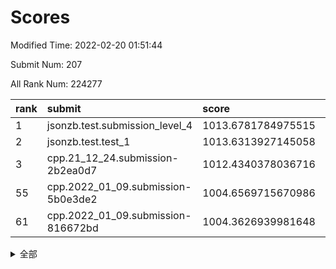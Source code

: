 # Scores

Modified Time: 2022-02-20 01:51:44

Submit Num: 207

All Rank Num: 224277

| rank |               submit               |       score        |       sigma        | pk_num |
| :--- | :--------------------------------- | :----------------- | :----------------- | :----- |
| 1    | jsonzb.test.submission_level_4     | 1013.6781784975515 | 0.7890167664260502 | 4326   |
| 2    | jsonzb.test.test_1                 | 1013.6313927145058 | 0.8197662058798983 | 4331   |
| 3    | cpp.21_12_24.submission-2b2ea0d7   | 1012.4340378036716 | 0.7982108486427675 | 4330   |
| 55   | cpp.2022_01_09.submission-5b0e3de2 | 1004.6569715670986 | 0.7084222563313226 | 4332   |
| 61   | cpp.2022_01_09.submission-816672bd | 1004.3626939981648 | 0.735673580779756  | 4334   |


<details>
<summary>全部</summary>

| rank |                 submit                 |       score        |       sigma        | pk_num |
| :--- | :------------------------------------- | :----------------- | :----------------- | :----- |
| 1    | jsonzb.test.submission_level_4         | 1013.6781784975515 | 0.7890167664260502 | 4326   |
| 2    | jsonzb.test.test_1                     | 1013.6313927145058 | 0.8197662058798983 | 4331   |
| 3    | cpp.21_12_24.submission-2b2ea0d7       | 1012.4340378036716 | 0.7982108486427675 | 4330   |
| 4    | gobigger.level_3.submission_level_3_33 | 1011.4422882582403 | 0.7926244036941456 | 4331   |
| 5    | gobigger.level_3.submission_level_3_1  | 1011.2531181576696 | 0.7682998008319035 | 4334   |
| 6    | gobigger.level_3.submission_level_3_2  | 1010.9524849278746 | 0.7567312825634359 | 4338   |
| 7    | gobigger.level_3.submission_level_3_48 | 1010.9235119257673 | 0.7595093865906994 | 4332   |
| 8    | gobigger.level_3.submission_level_3_38 | 1010.9108475255406 | 0.7517134035510088 | 4335   |
| 9    | gobigger.level_3.submission_level_3_32 | 1010.8468999469585 | 0.7638299863396815 | 4331   |
| 10   | gobigger.level_3.submission_level_3_6  | 1010.8319153785583 | 0.7779721533616867 | 4334   |
| 11   | gobigger.level_3.submission_level_3_16 | 1010.7903385749934 | 0.7733100410242921 | 4334   |
| 12   | gobigger.level_3.submission_level_3_4  | 1010.7717462842106 | 0.7936998496562913 | 4334   |
| 13   | gobigger.level_3.submission_level_3_37 | 1010.7124128223504 | 0.7561259681973675 | 4332   |
| 14   | gobigger.level_3.submission_level_3_47 | 1010.6700015113398 | 0.7929638436419123 | 4338   |
| 15   | gobigger.level_3.submission_level_3_8  | 1010.6630848223604 | 0.7596215090819416 | 4334   |
| 16   | gobigger.level_3.submission_level_3_44 | 1010.653754374973  | 0.7556669711286549 | 4333   |
| 17   | gobigger.level_3.submission_level_3_36 | 1010.6085016604089 | 0.7718577568267276 | 4337   |
| 18   | gobigger.level_3.submission_level_3_24 | 1010.5095879832729 | 0.7761072500734401 | 4331   |
| 19   | gobigger.level_3.submission_level_3_10 | 1010.3658686830528 | 0.7461412436658785 | 4335   |
| 20   | gobigger.level_3.submission_level_3_15 | 1010.3568177376235 | 0.7671104620200516 | 4328   |
| 21   | gobigger.level_3.submission_level_3_22 | 1010.3379227871465 | 0.7633050427274157 | 4332   |
| 22   | gobigger.level_3.submission_level_3_25 | 1010.3297077134621 | 0.7503812314237801 | 4340   |
| 23   | gobigger.level_3.submission_level_3_11 | 1010.2833114709582 | 0.7516451644035667 | 4332   |
| 24   | gobigger.level_3.submission_level_3_5  | 1010.2099141473559 | 0.7674635963098828 | 4339   |
| 25   | gobigger.level_3.submission_level_3_39 | 1010.1215479397968 | 0.7715536247263673 | 4336   |
| 26   | gobigger.level_3.submission_level_3_21 | 1010.0838515688685 | 0.7732954794806071 | 4336   |
| 27   | gobigger.level_3.submission_level_3_12 | 1010.0355810103473 | 0.7494020793538189 | 4337   |
| 28   | gobigger.level_3.submission_level_3_13 | 1009.9684023450304 | 0.7645962712876961 | 4333   |
| 29   | gobigger.level_3.submission_level_3_7  | 1009.9659876836035 | 0.7465171122580009 | 4335   |
| 30   | gobigger.level_3.submission_level_3_35 | 1009.9497748115117 | 0.7539907289228766 | 4336   |
| 31   | gobigger.level_3.submission_level_3_40 | 1009.9486040186088 | 0.7534643197388087 | 4339   |
| 32   | gobigger.level_3.submission_level_3_42 | 1009.9367799468394 | 0.7445691139136782 | 4331   |
| 33   | gobigger.level_3.submission_level_3_49 | 1009.9237401790592 | 0.7421187618248014 | 4329   |
| 34   | gobigger.level_3.submission_level_3_9  | 1009.9053324575609 | 0.7580177713254005 | 4335   |
| 35   | gobigger.level_3.submission_level_3_19 | 1009.8535417879318 | 0.7746545582286897 | 4328   |
| 36   | gobigger.level_3.submission_level_3_27 | 1009.838671143513  | 0.764903410563939  | 4339   |
| 37   | gobigger.level_3.submission_level_3_31 | 1009.8269444540765 | 0.7642074620689483 | 4335   |
| 38   | gobigger.level_3.submission_level_3_45 | 1009.7305694005449 | 0.7510630488896833 | 4335   |
| 39   | gobigger.level_3.submission_level_3_46 | 1009.6771404229219 | 0.7582353531982907 | 4330   |
| 40   | gobigger.level_3.submission_level_3_17 | 1009.6297441675999 | 0.7377949056526074 | 4336   |
| 41   | gobigger.level_3.submission_level_3_34 | 1009.5779654835454 | 0.771029241394029  | 4337   |
| 42   | gobigger.level_3.submission_level_3_23 | 1009.3788204457304 | 0.7556250103184918 | 4331   |
| 43   | gobigger.level_3.submission_level_3_26 | 1009.3045590454816 | 0.7412334840558203 | 4337   |
| 44   | gobigger.level_3.submission_level_3_3  | 1009.2970929130496 | 0.7521984409203434 | 4334   |
| 45   | gobigger.level_3.submission_level_3_18 | 1009.1719689658186 | 0.7672169267909681 | 4329   |
| 46   | gobigger.level_3.submission_level_3_0  | 1009.1677193089316 | 0.7740408534294425 | 4334   |
| 47   | gobigger.level_3.submission_level_3_41 | 1009.1110765658304 | 0.7685023977775446 | 4334   |
| 48   | gobigger.level_3.submission_level_3_20 | 1009.0399460345861 | 0.7543897605720489 | 4334   |
| 49   | gobigger.level_3.submission_level_3_28 | 1008.8557708042084 | 0.7650164850699901 | 4330   |
| 50   | gobigger.level_3.submission_level_3_14 | 1008.6681175016963 | 0.7489206796763753 | 4333   |
| 51   | gobigger.level_3.submission_level_3_30 | 1008.6349224379784 | 0.745285996061939  | 4337   |
| 52   | gobigger.level_3.submission_level_3_43 | 1008.0998176771516 | 0.7527031436829281 | 4332   |
| 53   | gobigger.level_3.submission_level_3_29 | 1008.0096286936947 | 0.7447956786626047 | 4337   |
| 54   | gobigger.level_1.submission_level_1_29 | 1005.2549444937977 | 0.7296222223519566 | 4333   |
| 55   | cpp.2022_01_09.submission-5b0e3de2     | 1004.6569715670986 | 0.7084222563313226 | 4332   |
| 56   | gobigger.level_1.submission_level_1_34 | 1004.5972914299938 | 0.714021855734467  | 4332   |
| 57   | gobigger.level_1.submission_level_1_6  | 1004.5291731827413 | 0.7206205747663661 | 4334   |
| 58   | gobigger.level_1.submission_level_1_47 | 1004.4734337129142 | 0.72179670010306   | 4334   |
| 59   | gobigger.level_1.submission_level_1_15 | 1004.4171542866646 | 0.7105148855803847 | 4337   |
| 60   | gobigger.level_1.submission_level_1_43 | 1004.3802010450279 | 0.7113461271422923 | 4338   |
| 61   | cpp.2022_01_09.submission-816672bd     | 1004.3626939981648 | 0.735673580779756  | 4334   |
| 62   | gobigger.level_1.submission_level_1_11 | 1004.3436664215335 | 0.7199036301231783 | 4338   |
| 63   | gobigger.level_1.submission_level_1_36 | 1004.2073897480709 | 0.7146454909239496 | 4333   |
| 64   | gobigger.level_1.submission_level_1_9  | 1004.1925917134714 | 0.7083388121304591 | 4335   |
| 65   | gobigger.level_1.submission_level_1_23 | 1004.1597576505474 | 0.7223070671400099 | 4332   |
| 66   | gobigger.level_1.submission_level_1_33 | 1004.0453751183967 | 0.7144125078339135 | 4334   |
| 67   | gobigger.level_1.submission_level_1_13 | 1003.9784308507385 | 0.7355843036668939 | 4339   |
| 68   | gobigger.level_1.submission_level_1_8  | 1003.8482883188782 | 0.7132918790666153 | 4336   |
| 69   | gobigger.level_1.submission_level_1_4  | 1003.8437655935055 | 0.7210620667985139 | 4336   |
| 70   | gobigger.level_1.submission_level_1_37 | 1003.6975163550442 | 0.7164551191627256 | 4332   |
| 71   | gobigger.level_1.submission_level_1_2  | 1003.6737040759415 | 0.7227378814386882 | 4334   |
| 72   | gobigger.level_1.submission_level_1_40 | 1003.6188150510858 | 0.7120368483088485 | 4333   |
| 73   | gobigger.level_1.submission_level_1_32 | 1003.5702354260854 | 0.716490839414364  | 4333   |
| 74   | gobigger.level_1.submission_level_1_12 | 1003.550088590404  | 0.7247565703204731 | 4335   |
| 75   | gobigger.level_1.submission_level_1_1  | 1003.5184721590658 | 0.7128778933358042 | 4335   |
| 76   | gobigger.level_1.submission_level_1_42 | 1003.5171385577809 | 0.7197689989205132 | 4336   |
| 77   | gobigger.level_1.submission_level_1_14 | 1003.516267184583  | 0.7158866987996633 | 4329   |
| 78   | gobigger.level_1.submission_level_1_17 | 1003.46926062717   | 0.7150573694996483 | 4332   |
| 79   | gobigger.level_1.submission_level_1_7  | 1003.4468684201061 | 0.712541511042     | 4337   |
| 80   | gobigger.level_1.submission_level_1_44 | 1003.393161563741  | 0.7047892431526253 | 4334   |
| 81   | gobigger.level_1.submission_level_1_38 | 1003.3911810704803 | 0.7103719741272682 | 4334   |
| 82   | gobigger.level_1.submission_level_1_0  | 1003.3329125116757 | 0.7225811865617355 | 4335   |
| 83   | gobigger.level_1.submission_level_1_10 | 1003.3037547951641 | 0.7132466954862641 | 4334   |
| 84   | gobigger.level_1.submission_level_1_22 | 1003.2894532220334 | 0.713064340660956  | 4331   |
| 85   | gobigger.level_1.submission_level_1_24 | 1003.174454585502  | 0.7129102045097178 | 4334   |
| 86   | gobigger.level_1.submission_level_1_28 | 1003.139806326339  | 0.7101412347652789 | 4334   |
| 87   | gobigger.level_1.submission_level_1_21 | 1003.1127835727084 | 0.7235701612495321 | 4336   |
| 88   | gobigger.level_1.submission_level_1_27 | 1003.0256470695016 | 0.7195285114063775 | 4327   |
| 89   | gobigger.level_1.submission_level_1_25 | 1003.024923981023  | 0.7078572607372094 | 4338   |
| 90   | gobigger.level_1.submission_level_1_19 | 1002.8819772990732 | 0.7257108065329153 | 4333   |
| 91   | gobigger.level_1.submission_level_1_35 | 1002.8647593821811 | 0.710236247066488  | 4339   |
| 92   | gobigger.level_1.submission_level_1_39 | 1002.8369121359156 | 0.7196977967597468 | 4333   |
| 93   | gobigger.level_1.submission_level_1_26 | 1002.6704882334705 | 0.7095451644107615 | 4333   |
| 94   | gobigger.level_1.submission_level_1_16 | 1002.6206221452404 | 0.7117962404003555 | 4327   |
| 95   | gobigger.level_1.submission_level_1_41 | 1002.5865985182442 | 0.7077604959352781 | 4331   |
| 96   | gobigger.level_1.submission_level_1_45 | 1002.3031202666257 | 0.7108021440227728 | 4331   |
| 97   | gobigger.level_1.submission_level_1_30 | 1002.2993678000082 | 0.7197567903707319 | 4334   |
| 98   | gobigger.level_1.submission_level_1_48 | 1002.1916376725454 | 0.7042799189584851 | 4334   |
| 99   | gobigger.level_1.submission_level_1_3  | 1002.0468690288661 | 0.7116905437285664 | 4336   |
| 100  | gobigger.level_1.submission_level_1_46 | 1002.0434061625143 | 0.7180234769965449 | 4335   |
| 101  | gobigger.level_1.submission_level_1_5  | 1001.9656579683254 | 0.715308894564042  | 4337   |
| 102  | gobigger.level_1.submission_level_1_18 | 1001.9645836770994 | 0.7144250200752095 | 4330   |
| 103  | gobigger.level_1.submission_level_1_20 | 1001.8880170182896 | 0.7126140297460851 | 4334   |
| 104  | gobigger.level_1.submission_level_1_31 | 1001.6955469754745 | 0.7134291965471139 | 4334   |
| 105  | gobigger.level_1.submission_level_1_49 | 1001.3858702582422 | 0.7072923727378257 | 4337   |
| 106  | gobigger.random.submission_random_21   | 997.9080117516471  | 0.711119562025944  | 4335   |
| 107  | gobigger.random.submission_random_23   | 997.5419441945485  | 0.7067130512590682 | 4336   |
| 108  | gobigger.random.submission_random_42   | 997.3857958764117  | 0.7140208522553886 | 4332   |
| 109  | gobigger.random.submission_random_32   | 997.2695513746347  | 0.7028013965495651 | 4333   |
| 110  | gobigger.random.submission_random_28   | 996.954411907572   | 0.7082199179367712 | 4335   |
| 111  | gobigger.random.submission_random_33   | 996.5712746910694  | 0.7113741570111833 | 4336   |
| 112  | gobigger.random.submission_random_24   | 996.5208829625113  | 0.715975364919768  | 4336   |
| 113  | gobigger.random.submission_random_43   | 996.5094325368602  | 0.7121458895188018 | 4334   |
| 114  | gobigger.random.submission_random_17   | 996.4938838605281  | 0.6982923539509343 | 4334   |
| 115  | gobigger.random.submission_random_10   | 996.4559626118191  | 0.7110831846682176 | 4340   |
| 116  | gobigger.random.submission_random_4    | 996.3583779529785  | 0.716286717038615  | 4334   |
| 117  | gobigger.random.submission_random_37   | 996.3338687799029  | 0.7171928633050243 | 4329   |
| 118  | gobigger.random.submission_random_29   | 996.3225608334794  | 0.7108383554530814 | 4336   |
| 119  | gobigger.random.submission_random_14   | 996.3081263418754  | 0.7071865078770713 | 4336   |
| 120  | gobigger.random.submission_random_3    | 996.3026253785084  | 0.6991736530351383 | 4332   |
| 121  | gobigger.random.submission_random_13   | 996.1959686297749  | 0.7089588033504571 | 4342   |
| 122  | gobigger.random.submission_random_2    | 996.1647880011051  | 0.7133329760999835 | 4334   |
| 123  | gobigger.random.submission_random_35   | 996.157790144698   | 0.7075214821581348 | 4336   |
| 124  | gobigger.random.submission_random_12   | 996.114405726133   | 0.7323567455886967 | 4334   |
| 125  | gobigger.random.submission_random_48   | 996.1007781710383  | 0.7307242968889892 | 4329   |
| 126  | gobigger.random.submission_random_8    | 995.972807739085   | 0.7231928363145652 | 4339   |
| 127  | gobigger.random.submission_random_1    | 995.9727587664945  | 0.7202321827211874 | 4335   |
| 128  | gobigger.random.submission_random_47   | 995.9721291050769  | 0.7141800955768108 | 4335   |
| 129  | gobigger.random.submission_random_25   | 995.9150133015538  | 0.7256856620084805 | 4338   |
| 130  | gobigger.random.submission_random_36   | 995.7955623709403  | 0.7173626955029218 | 4334   |
| 131  | gobigger.random.submission_random_41   | 995.7759501401449  | 0.7032592252065574 | 4333   |
| 132  | gobigger.random.submission_random_6    | 995.7755475208036  | 0.7184612403980123 | 4332   |
| 133  | gobigger.random.submission_random_19   | 995.7533852710927  | 0.7086380881779678 | 4331   |
| 134  | gobigger.random.submission_random_45   | 995.7457991463593  | 0.719789664806727  | 4331   |
| 135  | gobigger.random.submission_random_30   | 995.7444065619835  | 0.7291349105049244 | 4332   |
| 136  | gobigger.random.submission_random_5    | 995.7152690673399  | 0.7108427689764801 | 4336   |
| 137  | gobigger.random.submission_random_20   | 995.7080161198932  | 0.7122733517277893 | 4334   |
| 138  | gobigger.random.submission_random_31   | 995.6255488170826  | 0.7041386933174283 | 4332   |
| 139  | gobigger.random.submission_random_39   | 995.6203440341505  | 0.7126504740533698 | 4333   |
| 140  | gobigger.random.submission_random_27   | 995.6036736237088  | 0.7175604138003707 | 4333   |
| 141  | gobigger.random.submission_random_46   | 995.5985864349216  | 0.7137103890912276 | 4330   |
| 142  | gobigger.random.submission_random_7    | 995.5833942333612  | 0.7132737506850634 | 4334   |
| 143  | gobigger.random.submission_random_44   | 995.5320679363053  | 0.7083676426618079 | 4338   |
| 144  | gobigger.random.submission_random_26   | 995.5193222143976  | 0.7229811423599877 | 4333   |
| 145  | gobigger.random.submission_random_16   | 995.4693848117809  | 0.7126650702371843 | 4337   |
| 146  | gobigger.random.submission_random_38   | 995.4543500910172  | 0.7049712414767342 | 4331   |
| 147  | gobigger.random.submission_random_34   | 995.4537424914743  | 0.7009378498614621 | 4332   |
| 148  | gobigger.random.submission_random_15   | 995.3997960857399  | 0.7101389989718097 | 4333   |
| 149  | gobigger.random.submission_random_11   | 995.3777999107451  | 0.7090326845217994 | 4332   |
| 150  | gobigger.random.submission_random_22   | 995.3497802388729  | 0.7318371342053179 | 4336   |
| 151  | gobigger.random.submission_random_49   | 995.2049955457901  | 0.7216983326974683 | 4335   |
| 152  | gobigger.random.submission_random_40   | 995.1863311032077  | 0.7184213399161885 | 4335   |
| 153  | gobigger.random.submission_random_18   | 994.9540456212563  | 0.7192888874651435 | 4333   |
| 154  | gobigger.random.submission_random_0    | 994.5004996727148  | 0.7145538183425933 | 4334   |
| 155  | gobigger.random.submission_random_9    | 994.2886124982402  | 0.7189932546677136 | 4328   |
| 156  | gobigger.level_2.submission_level_2_17 | 993.9531781187654  | 0.7323438438480252 | 4332   |
| 157  | gobigger.level_2.submission_level_2_37 | 993.8189307096951  | 0.7276723140611688 | 4333   |
| 158  | gobigger.level_2.submission_level_2_28 | 993.7497018134459  | 0.7244225627062869 | 4331   |
| 159  | gobigger.level_2.submission_level_2_24 | 993.4647787092272  | 0.738121652633427  | 4331   |
| 160  | gobigger.level_2.submission_level_2_38 | 993.4395209521243  | 0.7434978903882421 | 4338   |
| 161  | gobigger.level_2.submission_level_2_13 | 993.4076063550839  | 0.7461983601836556 | 4333   |
| 162  | gobigger.level_2.submission_level_2_10 | 993.2931633435159  | 0.7348454977313708 | 4331   |
| 163  | gobigger.level_2.submission_level_2_47 | 993.1861608666451  | 0.7452576990558496 | 4333   |
| 164  | gobigger.level_2.submission_level_2_49 | 993.1575640293698  | 0.7469077661735283 | 4338   |
| 165  | gobigger.level_2.submission_level_2_7  | 993.0485283697049  | 0.7382536606359894 | 4338   |
| 166  | gobigger.level_2.submission_level_2_11 | 993.0075636877074  | 0.7417312714247902 | 4335   |
| 167  | gobigger.level_2.submission_level_2_20 | 992.9712210383253  | 0.7681941366133243 | 4333   |
| 168  | gobigger.level_2.submission_level_2_8  | 992.5004598355915  | 0.7340398930871895 | 4334   |
| 169  | gobigger.level_2.submission_level_2_30 | 992.4623567345946  | 0.7557040304907926 | 4335   |
| 170  | gobigger.level_2.submission_level_2_4  | 992.4565986192152  | 0.7395812558179526 | 4336   |
| 171  | gobigger.level_2.submission_level_2_34 | 992.4527669096129  | 0.7252801252081277 | 4333   |
| 172  | gobigger.level_2.submission_level_2_26 | 992.3761858529087  | 0.7412213988999002 | 4336   |
| 173  | gobigger.level_2.submission_level_2_31 | 992.2947842563314  | 0.7353008391814144 | 4333   |
| 174  | gobigger.level_2.submission_level_2_2  | 992.2786439652726  | 0.7396264697090759 | 4329   |
| 175  | gobigger.level_2.submission_level_2_15 | 992.2279564101137  | 0.7541312724620828 | 4337   |
| 176  | gobigger.level_2.submission_level_2_19 | 992.2096584547388  | 0.7470068127703953 | 4343   |
| 177  | gobigger.level_2.submission_level_2_12 | 992.1790725158348  | 0.761660576061991  | 4332   |
| 178  | gobigger.level_2.submission_level_2_43 | 992.1401187029375  | 0.738562097720445  | 4328   |
| 179  | gobigger.level_2.submission_level_2_44 | 992.1367461225133  | 0.7506411666780389 | 4333   |
| 180  | gobigger.level_2.submission_level_2_40 | 992.0630526181513  | 0.7427713855721415 | 4333   |
| 181  | gobigger.level_2.submission_level_2_33 | 992.0300671318295  | 0.7612908225812018 | 4333   |
| 182  | gobigger.level_2.submission_level_2_23 | 992.020514282964   | 0.7349854961630334 | 4335   |
| 183  | gobigger.level_2.submission_level_2_3  | 992.0201548295385  | 0.7525958382419442 | 4337   |
| 184  | gobigger.level_2.submission_level_2_36 | 991.9106361289292  | 0.7574525431426179 | 4333   |
| 185  | gobigger.level_2.submission_level_2_22 | 991.8900985392062  | 0.7660784196328909 | 4329   |
| 186  | gobigger.level_2.submission_level_2_6  | 991.8609174676575  | 0.7445991667516167 | 4331   |
| 187  | gobigger.level_2.submission_level_2_32 | 991.6079251713655  | 0.7666174942861538 | 4334   |
| 188  | gobigger.level_2.submission_level_2_46 | 991.5926900711397  | 0.7303015105550632 | 4334   |
| 189  | gobigger.level_2.submission_level_2_39 | 991.5574011206493  | 0.746543168835899  | 4332   |
| 190  | gobigger.level_2.submission_level_2_18 | 991.5101495668313  | 0.7572108803620445 | 4334   |
| 191  | gobigger.level_2.submission_level_2_9  | 991.4333981282151  | 0.7477907704169773 | 4328   |
| 192  | gobigger.level_2.submission_level_2_35 | 991.3678528788537  | 0.7559165949962474 | 4330   |
| 193  | gobigger.level_2.submission_level_2_41 | 991.3026016925145  | 0.7517218596027874 | 4331   |
| 194  | gobigger.level_2.submission_level_2_25 | 991.267836841736   | 0.7546761782358551 | 4338   |
| 195  | gobigger.level_2.submission_level_2_1  | 991.2476694197219  | 0.7494242142300946 | 4331   |
| 196  | gobigger.level_2.submission_level_2_48 | 991.2154771439576  | 0.7627074777515782 | 4333   |
| 197  | gobigger.level_2.submission_level_2_27 | 991.1939357794329  | 0.7505397881584759 | 4334   |
| 198  | gobigger.level_2.submission_level_2_42 | 990.9063250952386  | 0.751418152648723  | 4333   |
| 199  | gobigger.level_2.submission_level_2_21 | 990.8964552653921  | 0.7601232433649917 | 4336   |
| 200  | gobigger.level_2.submission_level_2_16 | 990.8221066535721  | 0.7741134378153725 | 4335   |
| 201  | gobigger.level_2.submission_level_2_14 | 990.6738565352446  | 0.7457214292670034 | 4332   |
| 202  | gobigger.level_2.submission_level_2_0  | 990.6117167362934  | 0.752872491415287  | 4333   |
| 203  | gobigger.level_2.submission_level_2_29 | 990.5630349968786  | 0.7534711666196752 | 4335   |
| 204  | gobigger.level_2.submission_level_2_5  | 990.0115045070861  | 0.7668972447850841 | 4337   |
| 205  | gobigger.level_2.submission_level_2_45 | 989.704164048881   | 0.7893160317968224 | 4335   |
| 206  | gobigger.none.submission_none_0        | 978.3307935674086  | 1.310654802206128  | 4330   |
| 207  | gobigger.none.submission_none_1        | 977.8245587785004  | 1.2826157265957912 | 4340   |

</details>